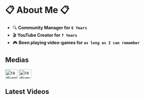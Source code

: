 # 📋 About Me 📋
- 🔍 **Community Manager for `6 Years`**
- 🎬 **YouTube Creator for `7 Years`**
- 🎮 **Been playing video-games for `as long as I can remember`**

## Medias
<p align="left">
<a href="https://twitter.com/radiumio" target="blank"><img align="center" src="https://cdn.jsdelivr.net/npm/simple-icons@3.0.1/icons/twitter.svg" alt="radiumio" height="30" width="40" /></a>
<a href="https://www.youtube.com/channel/UCsPllBakpkET6KjNDhzteUQ" target="blank"><img align="center" src="https://cdn.jsdelivr.net/npm/simple-icons@3.0.1/icons/youtube.svg" alt="radium" height="30" width="40" /></a>
</p>

## Latest Videos
<!-- YOUTUBE:START -->
<!-- YOUTUBE:END -->

<!--
**TheRadiumDude/theradiumdude** is a ✨ _special_ ✨ repository because its `README.md` (this file) appears on your GitHub profile.

Here are some ideas to get you started:

- 🔭 I’m currently working on ...
- 🌱 I’m currently learning ...
- 👯 I’m looking to collaborate on ...
- 🤔 I’m looking for help with ...
- 💬 Ask me about ...
- 📫 How to reach me: ...
- 😄 Pronouns: ...
- ⚡ Fun fact: ...
-->
